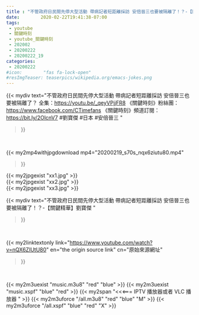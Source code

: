 ```yaml
---
title : "不管政府日民間先停大型活動 帶病記者短距離採訪 安倍晉三也要被隔離了！？-【關鍵精華】劉寶傑 "
date:        2020-02-22T19:41:38-07:00
tags:
 - youtube
 - 關鍵時刻
 - youtube_關鍵時刻
 - 202002
 - 20200222
 - 20200222_19
categories:
 - 20200222
#icon:        "fas fa-lock-open"
#resImgTeaser: teaserpics/wikipedia.org/emacs-jokes.png
---
```


{{< mydiv text="不管政府日民間先停大型活動 帶病記者短距離採訪 安倍晉三也要被隔離了？ 全集：https://youtu.be/_qeyVPjjFR8  《關鍵時刻》粉絲團：https://www.facebook.com/CTimefans 《關鍵時刻》頻道訂閱：https://bit.ly/2OlcnV7  #劉寶傑 #日本 #安倍晉三 "
>}}
<br>


{{< my2mp4withjpgdownload mp4="20200219_s70s_nqx6ziutu80.mp4"
>}}

{{< my2jpgexist "xx1.jpg" >}}<br>
{{< my2jpgexist "xx2.jpg" >}}<br>
{{< my2jpgexist "xx3.jpg" >}}<br>



{{< mydiv text="不管政府日民間先停大型活動 帶病記者短距離採訪 安倍晉三也要被隔離了！？-【關鍵精華】劉寶傑 "
>}}
<br>

{{< my2linktextonly link="https://www.youtube.com/watch?v=nQX6ZIUtU80"
en="the origin source link" cn="原始來源網址"
>}}


<br>

{{< my2m3uexist "music.m3u8" "red"  "blue" >}} {{< my2m3uexist "music.xspf" "blue" "red"  >}} {{< my2span "<<<=== IPTV 播放器或者 VLC 播放器 " >}} {{< my2m3uforce "/all.m3u8" "red"  "blue" "M" >}} {{< my2m3uforce "/all.xspf" "blue" "red"  "X" >}} 
